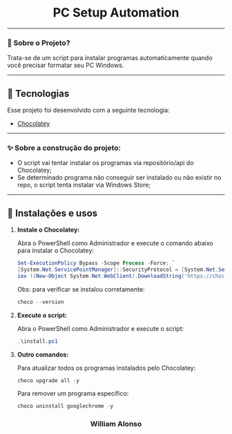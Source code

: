 <h1 align="center">
    PC Setup Automation
</h1>

---

</div>



### 🤔 Sobre o Projeto?

Trata-se de um script para instalar programas automaticamente quando você precisar formatar seu PC Windows.

---

## 🚀 Tecnologias

Esse projeto foi desenvolvido com a seguinte tecnologia:

- [Chocolatey](https://chocolatey.org/)

---

### ✨ Sobre a construção do projeto:

- O script vai tentar instalar os programas via repositório/api do Chocolatey;
- Se determinado programa não conseguir ser instalado ou não existir no repo, o script tenta instalar via Windows Store;

---

## 🙅 Instalações e usos

1. **Instale o Chocolatey:**

   Abra o PowerShell como Administrador e execute o comando abaixo para instalar o Chocolatey:

   ```powershell
   Set-ExecutionPolicy Bypass -Scope Process -Force; `
   [System.Net.ServicePointManager]::SecurityProtocol = [System.Net.SecurityProtocolType]::Tls12; `
   iex ((New-Object System.Net.WebClient).DownloadString('https://chocolatey.org/install.ps1'))
   ```

    Obs: para verificar se instalou corretamente:
 
    ```powershell
    choco --version
    ```



3. **Execute o script:**

    Abra o PowerShell como Administrador e execute o script:

    ```powershell
    .\install.ps1
    ```
        
4. **Outro comandos:**

    Para atualizar todos os programas instalados pelo Chocolatey:
   
    ```powershell
    choco upgrade all -y
    ```
        
    Para remover um programa específico:

    ```powershell
    choco uninstall googlechrome -y
    ```


<h3 align="center">William Alonso</h3>
